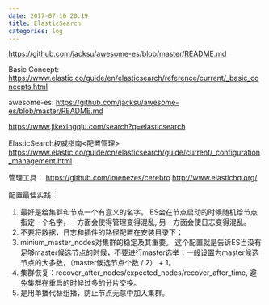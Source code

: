 ```yaml
---
date: 2017-07-16 20:19
title: ElasticSearch
categories: log
---
```


https://github.com/jacksu/awesome-es/blob/master/README.md

Basic Concept:
https://www.elastic.co/guide/en/elasticsearch/reference/current/_basic_concepts.html

awesome-es:
https://github.com/jacksu/awesome-es/blob/master/README.md

https://www.jikexingqiu.com/search?q=elasticsearch

ElasticSearch权威指南<配置管理>
https://www.elastic.co/guide/cn/elasticsearch/guide/current/_configuration_management.html

管理工具：
https://github.com/lmenezes/cerebro
http://www.elastichq.org/

配置最佳实践：
1. 最好是给集群和节点一个有意义的名字。
ES会在节点启动的时候随机给节点指定一个名字，一方面会使得管理变得混乱, 另一方面会使日志变得混乱。
2. 不要将数据，日志和插件的路径配置在安装目录下；
3. minium_master_nodes对集群的稳定及其重要。
这个配置就是告诉ES当没有足够master候选节点的时候，不要进行master选举；一般设置为master候选节点的大多数，（master候选节点个数 / 2） + 1。
4. 集群恢复：recover_after_nodes/expected_nodes/recover_after_time, 避免集群在重启的时候过多的分片交换。
5. 是用单播代替组播，防止节点无意中加入集群。
